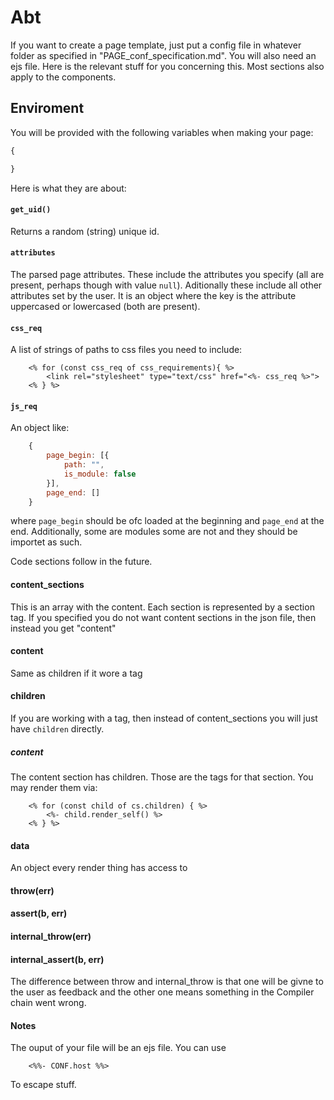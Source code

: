 # Abt
If you want to create a page template, just put a config file in whatever folder as specified in "PAGE_conf_specification.md".
You will also need an ejs file. Here is the relevant stuff for you concerning this. Most sections also apply to the components.

## Enviroment
You will be provided with the following variables when making your page:

```js
{

}
```

Here is what they are about:

#### `get_uid()`
Returns a random (string) unique id.

#### `attributes`
The parsed page attributes.
These include the attributes you specify (all are present, perhaps though with value `null`).
Aditionally these include all other attributes set by the user. It is an object where the key is the attribute uppercased or lowercased (both are present).

#### `css_req`
A list of strings of paths to css files you need to include:

```ejs
    <% for (const css_req of css_requirements){ %>
        <link rel="stylesheet" type="text/css" href="<%- css_req %>">
    <% } %>
```

#### `js_req`
An object like:

```js
    {
        page_begin: [{
            path: "",
            is_module: false
        }],
        page_end: []
    }
```

where `page_begin` should be ofc loaded at the beginning and `page_end` at the end. Additionally, some are modules some are not and they should be importet as such.

Code sections follow in the future.

#### content_sections
This is an array with the content. Each section is represented by a section tag. If you specified you do not want content sections in the json file, then instead you get "content"

#### content
Same as children if it wore a tag

#### children
If you are working with a tag, then instead of content_sections you will just have `children` directly.

##### content
The content section has children. Those are the tags for that section. You may render them via:

```ejs
    <% for (const child of cs.children) { %>
        <%- child.render_self() %>
    <% } %>
```

#### data
An object every render thing has access to

#### throw(err)
#### assert(b, err)
#### internal_throw(err)
#### internal_assert(b, err)
The difference between throw and internal_throw is that one will be givne to the user as feedback and the other one means something in the Compiler chain went wrong.

#### Notes
The ouput of your file will be an ejs file. You can use
```ejs
    <%%- CONF.host %%>
```
To escape stuff.